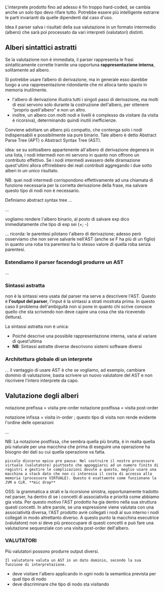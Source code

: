 L'interprete prodotto fino ad adesso è fin troppo hard-coded, se cambia anche un solo tipo devo rifare tutto. Potrebbe essere più intelligente estrarre le parti invarianti da quelle dipendenti dal caso d'uso.

Idea il parser salva i risultati della sua valutazione in un formato intermedio (albero) che sarà poi processato da vari interpreti (valutatori) distinti.

## Alberi sintattici astratti
Se la valutazione non è immediata, il parser rappresenta le frasi sintatticamente corrette tramite una opportuna __rappresentazione interna__, solitamente ad albero.

Si potrebbe usare l’albero di derivazione, ma in generale esso darebbe luogo a una rappresentazione ridondante che mi alloca tanto spazio in memoria inutilmente.
- l'albero di derivazione illustra tutti i singoli passi di derivazione, ma molti di essi servono solo durante la costruzione dell'albero, per ottenere "proprio quell'albero" e non un altro.
- inoltre, un albero con molti nodi e livelli è complesso da visitare (la visita è ricorsiva), determinando quindi inutili inefficienze.

Conviene adottare un albero più compatto, che contenga solo i nodi indispensabili e possibilmente sia pure binario. Tale albero è detto Abstract Parse Tree (APT) o Abstract Syntax Tree (AST).

idea: se su sottoalbero appartenente all'albero di derivazione degenera in una lista, i nodi intermedi non mi servono in quanto non offrono un contributo effettivo. Se i nodi intermedi avessero delle diramazione quest'ultimi allora offrirebbero dei reali contributi aggregando i due sotto alberi in un unico risultato.

NB: quei nodi intermedi corrispondono effettivamente ad una chiamata di funzione necessaria per la corretta derivazione della frase, ma salvare questo tipo di nodi non è necessario.

Definiamo abstract syntax tree ...

...

vogliamo rendere l'albero binario, al posto di salvare exp dico immediatamente che tipo di exp sei (+; -)

...
ricorda: le parentesi pilotano l'albero di derivazione; adesso però osserviamo che non serve salvarle nell'AST (anche se F ha più di un figlio) in quanto una roba tra parentesi ha lo stesso valore di quella roba senza parentesi.

### Estendiamo il parser facendogli produrre un AST
...

### Sintassi astratta
non è la sintassi vera usata dal parser ma serve a descrivere l'AST. Questo è __l'output del parser__, l'input è la sintassi a strati mostrata prima. In questo caso il problema dell'ambiguità non si pone in quanto chi scrive conosce quello che sta scrivendo non deve capire una cosa che sta ricevendo (lettura).

La sintassi astratta non è unica:
- Poiché descrive una possibile rappresentazione interna, varia al variare di quest’ultima
- __NB__: Sintassi astratte diverse descrivono sistemi software diversi

### Architettura globale di un interprete
...
il vantaggio di usare AST è che se vogliamo, ad esempio, cambiare dominio di valutazione, basta scrivere un nuovo valutatore del AST e non riscrivere l'intero interprete da capo.

## Valutazione degli alberi
notazione prefissa  = visita pre-order
notazione postfissa = visita post-order

notazione infissa   = visita in-order ; questo tipo di visita non rende evidente l'ordine delle operazioni

...

NB: La notazione postfissa, che sembra quella più brutta, è in realta quella più naturale per una macchina che prima di eseguire una operazione ha bisogno dei dati su cui quella operazione va fatta.

    piccolo discorso epico pre pausa: Nel costruire il nostro processore virtuale (valutatore) piuttosto che appoggiarsi ad un numero finito di registri e gestire le complicazioni dovute a questo, meglio usare una macchina a stack dato che non ci interessa il costo di accesso alla memoria (processore VIRTUALE). Questo è esattaente come funzionano la JVM e CLR. **mic drop**

OSS: la grammatica a strati e la ricorsione sinistra, opportunamente tradotto nel parser, ha dentro di se i concetti di associativita e priorità come abbiamo gia vista. Per questo motivo l'AST prodotto ha gia dentro nella sua struttura questi concetti. In altre parole, se una espressione viene valutata con una associatività diversa, l'AST prodotto avrè collegati i nodi al suo interno i nodi collegati in modo altrettanto diverso. A questo punto la macchina esecutrice (valutatore) non si deve più preoccupare di questi concetti e può fare una valutazione sequenziale con una visita post-order dell'albero.


### VALUTATORI
Più valutatori possono produrre output diversi.

    Il valutatore valuta un AST in un dato dominio, secondo la sua funzione di interpretazione.

- deve visitare l'albero applicando in ogni nodo la semantica prevista per quel tipo di nodo
- deve discriminare che tipo di nodo sta visitando

